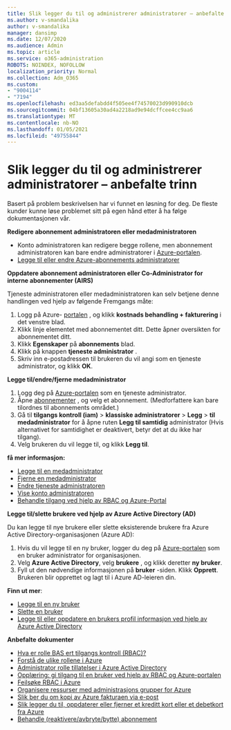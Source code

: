 ```yaml
---
title: Slik legger du til og administrerer administratorer – anbefalte trinn
ms.author: v-smandalika
author: v-smandalika
manager: dansimp
ms.date: 12/07/2020
ms.audience: Admin
ms.topic: article
ms.service: o365-administration
ROBOTS: NOINDEX, NOFOLLOW
localization_priority: Normal
ms.collection: Adm_O365
ms.custom:
- "9004114"
- "7194"
ms.openlocfilehash: ed3aa5defabdd4f505ee4f74570023d990910dcb
ms.sourcegitcommit: 04bf13605a30ad4a2218ad9e94dcffcee4cc9aa6
ms.translationtype: MT
ms.contentlocale: nb-NO
ms.lasthandoff: 01/05/2021
ms.locfileid: "49755844"
---
```

# <a name="how-to-add-and-manage-administrators---recommended-steps"></a>Slik legger du til og administrerer administratorer – anbefalte trinn

Basert på problem beskrivelsen har vi funnet en løsning for deg. De fleste kunder kunne løse problemet sitt på egen hånd etter å ha følge dokumentasjonen vår.

**Redigere abonnement administratoren eller medadministratoren**

- Konto administratoren kan redigere begge rollene, men abonnement administratoren kan bare endre administratorer i [Azure-portalen](https://ms.portal.azure.com/#home).
- [Legge til eller endre Azure-abonnements administratorer](https://docs.microsoft.com/azure/cost-management-billing/manage/add-change-subscription-administrator)

**Oppdatere abonnement administratoren eller Co-Administrator for interne abonnementer (AIRS)**

Tjeneste administratoren eller medadministratoren kan selv betjene denne handlingen ved hjelp av følgende Fremgangs måte:

1. Logg på Azure- [portalen](https://ms.portal.azure.com/#home) , og klikk **kostnads behandling + fakturering** i det venstre blad.
2. Klikk linje elementet med abonnementet ditt. Dette åpner oversikten for abonnementet ditt.
3. Klikk **Egenskaper** på **abonnements** blad. 
4. Klikk på knappen **tjeneste administrator** .
5. Skriv inn e-postadressen til brukeren du vil angi som en tjeneste administrator, og klikk **OK**.

**Legge til/endre/fjerne medadministrator**

1. Logg deg på [Azure-portalen](https://ms.portal.azure.com/#home) som en tjeneste administrator.
2. Åpne [abonnementer](https://ms.portal.azure.com/#blade/Microsoft_Azure_Billing/SubscriptionsBlade) , og velg et abonnement. (Medforfattere kan bare tilordnes til abonnements området.)
3. Gå til **tilgangs kontroll (iam)**  >  **klassiske administratorer**  >  **Legg**  >  **til medadministrator** for å åpne ruten **Legg til samtidig** administrator (Hvis alternativet for samtidighet er deaktivert, betyr det at du ikke har tilgang).
4. Velg brukeren du vil legge til, og klikk **Legg til**.

**få mer informasjon:**
- [Legge til en medadministrator](https://docs.microsoft.com/azure/role-based-access-control/classic-administrators)
- [Fjerne en medadministrator](https://docs.microsoft.com/azure/role-based-access-control/classic-administrators)
- [Endre tjeneste administratoren](https://docs.microsoft.com/azure/role-based-access-control/classic-administrators)
- [Vise konto administratoren](https://docs.microsoft.com/azure/role-based-access-control/classic-administrators)
- [Behandle tilgang ved hjelp av RBAC og Azure-Portal](https://docs.microsoft.com/azure/role-based-access-control/role-assignments-portal)

**Legge til/slette brukere ved hjelp av Azure Active Directory (AD)**

Du kan legge til nye brukere eller slette eksisterende brukere fra Azure Active Directory-organisasjonen (Azure AD):

1. Hvis du vil legge til en ny bruker, logger du deg på [Azure-portalen](https://ms.portal.azure.com/#home) som en bruker administrator for organisasjonen.
2. Velg **Azure Active Directory**, velg **brukere** , og klikk deretter **ny bruker**.
3. Fyll ut den nødvendige informasjonen på **bruker** -siden. Klikk **Opprett**. Brukeren blir opprettet og lagt til i Azure AD-leieren din.

**Finn ut mer**:

- [Legge til en ny bruker](https://docs.microsoft.com/azure/active-directory/fundamentals/add-users-azure-active-directory)
- [Slette en bruker](https://docs.microsoft.com/azure/active-directory/fundamentals/add-users-azure-active-directory)
- [Legge til eller oppdatere en brukers profil informasjon ved hjelp av Azure Active Directory](https://docs.microsoft.com/azure/active-directory/fundamentals/active-directory-users-profile-azure-portal)

**Anbefalte dokumenter**

- [Hva er rolle BAS ert tilgangs kontroll (RBAC)?](https://docs.microsoft.com/azure/role-based-access-control/overview)
- [Forstå de ulike rollene i Azure](https://docs.microsoft.com/azure/role-based-access-control/rbac-and-directory-admin-roles)
- [Administrator rolle tillatelser i Azure Active Directory](https://docs.microsoft.com/azure/active-directory/roles/permissions-reference)
- [Opplæring: gi tilgang til en bruker ved hjelp av RBAC og Azure-portalen](https://docs.microsoft.com/azure/role-based-access-control/quickstart-assign-role-user-portal)
- [Feilsøke RBAC i Azure](https://docs.microsoft.com/azure/role-based-access-control/troubleshooting)
- [Organisere ressurser med administrasjons grupper for Azure](https://docs.microsoft.com/azure/governance/management-groups/overview)
- [Slik ber du om kopi av Azure fakturaen via e-post](https://azure.microsoft.com/en-us/blog/azure-email-invoices/)
- [Slik legger du til, oppdaterer eller fjerner et kreditt kort eller et debetkort fra Azure](https://docs.microsoft.com/azure/cost-management-billing/manage/change-credit-card)
- [Behandle (reaktivere/avbryte/bytte) abonnement](https://docs.microsoft.com/azure/cost-management-billing/manage/subscription-disabled)



